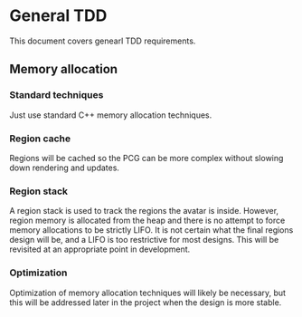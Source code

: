 General TDD
===========

This document covers genearl TDD requirements.

Memory allocation
-----------------

### Standard techniques

Just use standard C++ memory allocation techniques.

### Region cache

Regions will be cached so the PCG can be more complex without slowing down rendering and updates.

### Region stack

A region stack is used to track the regions the avatar is inside. However, region memory is allocated from the heap and there is no attempt to force memory allocations to be strictly LIFO. It is not certain what the final regions design will be, and a LIFO is too restrictive for most designs. This will be revisited at an appropriate point in development.

### Optimization

Optimization of memory allocation techniques will likely be necessary, but this will be addressed later in the project when the design is more stable.
